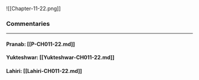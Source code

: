 ![[Chapter-11-22.png]]

### Commentaries

---

#### Pranab: [[P-CH011-22.md]]

#### Yukteshwar: [[Yukteshwar-CH011-22.md]]

#### Lahiri: [[Lahiri-CH011-22.md]]
